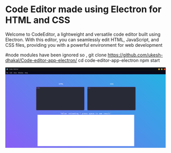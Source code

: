<h1> Code Editor made using Electron for HTML and CSS</h1>
Welcome to CodeEditor, a lightweight and versatile code editor built using Electron. With this editor, you can seamlessly edit HTML, JavaScript, and CSS files, providing you with a powerful environment for web development

 #node modules have been ignored so ,
git clone https://github.com/ukesh-dhakal/Code-editor-app-electron/
 cd code-editor-app-electron
 npm start

<img src="image.png">

